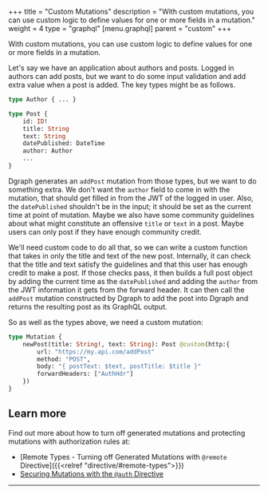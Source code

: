 +++
title = "Custom Mutations"
description = "With custom mutations, you can use custom logic to define values for one or more fields in a mutation."
weight = 4
type = "graphql"
[menu.graphql]
    parent = "custom"
+++

With custom mutations, you can use custom logic to define values for one or more
fields in a mutation.

Let's say we have an application about authors and posts.  Logged in authors can add posts, but we want to do some input validation and add extra value when a post is added.  The key types might be as follows.

```graphql
type Author { ... }

type Post {
    id: ID!
    title: String
    text: String
    datePublished: DateTime
    author: Author
    ...
}
```

Dgraph generates an `addPost` mutation from those types, but we want to do something extra.  We don't want the `author` field to come in with the mutation, that should get filled in from the JWT of the logged in user.  Also, the `datePublished` shouldn't be in the input; it should be set as the current time at point of mutation.  Maybe we also have some community guidelines about what might constitute an offensive `title` or `text` in a post. Maybe users can only post if they have enough community credit.

We'll need custom code to do all that, so we can write a custom function that takes in only the title and text of the new post.  Internally, it can check that the title and text satisfy the guidelines and that this user has enough credit to make a post. If those checks pass, it then builds a full post object by adding the current time as the `datePublished` and adding the `author` from the JWT information it gets from the forward header.  It can then call the `addPost` mutation constructed by Dgraph to add the post into Dgraph and returns the resulting post as its GraphQL output.

So as well as the types above, we need a custom mutation:

```graphql
type Mutation {
    newPost(title: String!, text: String): Post @custom(http:{
        url: "https://my.api.com/addPost"
        method: "POST",
        body: "{ postText: $text, postTitle: $title }"
        forwardHeaders: ["AuthHdr"]
    })
}
```

## Learn more

Find out more about how to turn off generated mutations and protecting mutations with authorization rules at:

* [Remote Types - Turning off Generated Mutations with `@remote` Directive]({{<relref "directive/#remote-types">}})
* [Securing Mutations with the `@auth` Directive](/graphql/security/mutations)

---
